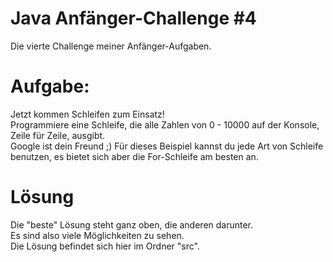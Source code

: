 # Java Anfänger-Challenge #4
Die vierte Challenge meiner Anfänger-Aufgaben.

# Aufgabe:
Jetzt kommen Schleifen zum Einsatz!  
Programmiere eine Schleife, die alle Zahlen von 0 - 10000 auf der Konsole, Zeile für Zeile, ausgibt.  
Google ist dein Freund ;) Für dieses Beispiel kannst du jede Art von Schleife benutzen, es bietet sich aber die
For-Schleife am besten an.

# Lösung
Die "beste" Lösung steht ganz oben, die anderen darunter.  
Es sind also viele Möglichkeiten zu sehen.  
Die Lösung befindet sich hier im Ordner "src".
